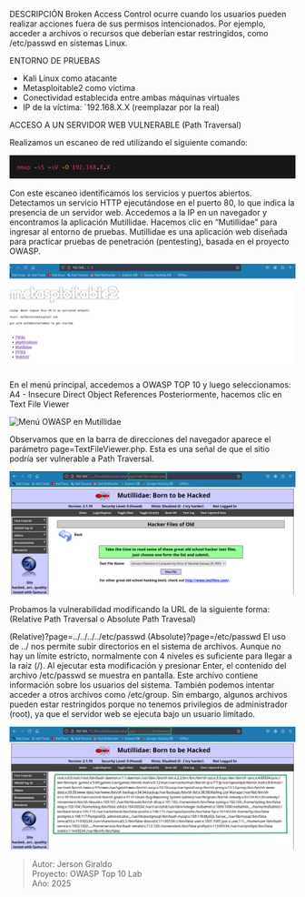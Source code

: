 DESCRIPCIÓN
Broken Access Control ocurre cuando los usuarios pueden realizar acciones fuera de sus permisos intencionados. Por ejemplo, acceder a archivos o recursos que deberían estar restringidos, como /etc/passwd en sistemas Linux.

  ENTORNO DE PRUEBAS

- Kali Linux como atacante
- Metasploitable2 como víctima
- Conectividad establecida entre ambas máquinas virtuales
- IP de la víctima: `192.168.X.X (reemplazar por la real)


ACCESO A UN SERVIDOR WEB VULNERABLE (Path Traversal)

Realizamos un escaneo de red utilizando el siguiente comando:

![Escaneo](evidencia/Comando-Nmap.png)

Con este escaneo identificamos los servicios y puertos abiertos. Detectamos un servicio HTTP ejecutándose en el puerto 80, lo que indica la presencia de un servidor web.
Accedemos a la IP en un navegador y encontramos la aplicación Mutillidae. Hacemos clic en “Mutillidae” para ingresar al entorno de pruebas.
Mutillidae es una aplicación web diseñada para practicar pruebas de penetración (pentesting), basada en el proyecto OWASP.

![Acceso a la página principal](evidencia/1homepage.png)

En el menú principal, accedemos a OWASP TOP 10 y luego seleccionamos:
A4 - Insecure Direct Object References Posteriormente, hacemos clic en Text File Viewer

![Menú OWASP en Mutillidae](evidencia/2Menú.png)

Observamos que en la barra de direcciones del navegador aparece el parámetro page=TextFileViewer.php. Esta es una señal de que el sitio podría ser vulnerable a Path Traversal.

![URL vulnerable detectada](evidencia/3URL_Vulnerable.png)

Probamos la vulnerabilidad modificando la URL de la siguiente forma: (Relative Path Traversal o Absolute Path Travesal)

(Relative)?page=../../../../etc/passwd
(Absolute)?page=/etc/passwd
El uso de ../ nos permite subir directorios en el sistema de archivos. Aunque no hay un límite estricto, normalmente con 4 niveles es suficiente para llegar a la raíz (/).
Al ejecutar esta modificación y presionar Enter, el contenido del archivo /etc/passwd se muestra en pantalla.
Este archivo contiene información sobre los usuarios del sistema. También podemos intentar acceder a otros archivos como /etc/group. Sin embargo, algunos archivos pueden estar restringidos porque no tenemos privilegios de administrador (root), ya que el servidor web se ejecuta bajo un usuario limitado.

![Acceso al archivo passwd](evidencia/4Path_Traversal.png)

> Autor: Jerson Giraldo  
> Proyecto: OWASP Top 10 Lab  
> Año: 2025

